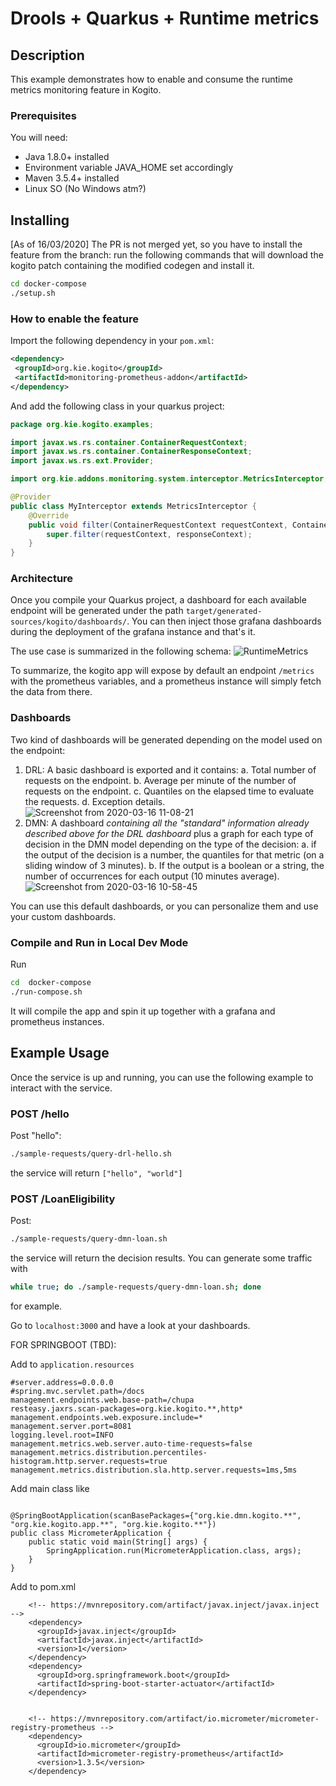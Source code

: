 # Drools + Quarkus + Runtime metrics

## Description

This example demonstrates how to enable and consume the runtime metrics monitoring feature in Kogito. 

### Prerequisites
 
You will need:
  - Java 1.8.0+ installed 
  - Environment variable JAVA_HOME set accordingly
  - Maven 3.5.4+ installed
  - Linux SO (No Windows atm?)

## Installing

[As of 16/03/2020] The PR is not merged yet, so you have to install the feature from the branch: run the following commands that will download the kogito patch containing the modified codegen and install it. 

```sh
cd docker-compose
./setup.sh
```

### How to enable the feature

Import the following dependency in your `pom.xml`:

```XML
<dependency>
 <groupId>org.kie.kogito</groupId>
 <artifactId>monitoring-prometheus-addon</artifactId>
</dependency>
```

And add the following class in your quarkus project: 

```Java
package org.kie.kogito.examples;

import javax.ws.rs.container.ContainerRequestContext;
import javax.ws.rs.container.ContainerResponseContext;
import javax.ws.rs.ext.Provider;

import org.kie.addons.monitoring.system.interceptor.MetricsInterceptor;

@Provider
public class MyInterceptor extends MetricsInterceptor {
    @Override
    public void filter(ContainerRequestContext requestContext, ContainerResponseContext responseContext) {
        super.filter(requestContext, responseContext);
    }
}
```

### Architecture

Once you compile your Quarkus project, a dashboard for each available endpoint will be generated under the path `target/generated-sources/kogito/dashboards/`. You can then inject those grafana dashboards during the deployment of the grafana instance and that's it.

The use case is summarized in the following schema: 
![RuntimeMetrics](https://user-images.githubusercontent.com/18282531/76740726-a0cbdd80-676e-11ea-8cc3-63ed5cbb3ac8.png)

To summarize, the kogito app will expose by default an endpoint `/metrics` with the prometheus variables, and a prometheus instance will simply fetch the data from there.

### Dashboards

Two kind of dashboards will be generated depending on the model used on the endpoint: 
1. DRL: A basic dashboard is exported and it contains: 
a. Total number of requests on the endpoint.
b. Average per minute of the number of requests on the endpoint.
c. Quantiles on the elapsed time to evaluate the requests.
d. Exception details.
![Screenshot from 2020-03-16 11-08-21](https://user-images.githubusercontent.com/18282531/76745628-79790e80-6776-11ea-87ca-6f56233c38a8.png)
2. DMN: A dashboard *containing all the "standard" information already described above for the DRL dashboard* plus a graph for each type of decision in the DMN model depending on the type of the decision:
a. if the output of the decision is a number, the quantiles for that metric (on a sliding window of 3 minutes).
b. If the output is a boolean or a string, the number of occurrences for each output (10 minutes average).
![Screenshot from 2020-03-16 10-58-45](https://user-images.githubusercontent.com/18282531/76744997-674aa080-6775-11ea-801e-5ef0484206ad.png)


You can use this default dashboards, or you can personalize them and use your custom dashboards.

### Compile and Run in Local Dev Mode

Run
```sh
cd  docker-compose
./run-compose.sh
```
It will compile the app and spin it up together with a grafana and prometheus instances.

## Example Usage

Once the service is up and running, you can use the following example to interact with the service.

### POST /hello

Post "hello":

```sh
./sample-requests/query-drl-hello.sh

```

the service will return `["hello", "world"]`

### POST /LoanEligibility

Post:

```sh
./sample-requests/query-dmn-loan.sh

```

the service will return the decision results. You can generate some traffic with 

```sh
while true; do ./sample-requests/query-dmn-loan.sh; done
```

for example. 

Go to `localhost:3000` and have a look at your dashboards.


FOR SPRINGBOOT (TBD): 

Add to `application.resources` 
```
#server.address=0.0.0.0
#spring.mvc.servlet.path=/docs
management.endpoints.web.base-path=/chupa
resteasy.jaxrs.scan-packages=org.kie.kogito.**,http*
management.endpoints.web.exposure.include=*
management.server.port=8081
logging.level.root=INFO
management.metrics.web.server.auto-time-requests=false
management.metrics.distribution.percentiles-histogram.http.server.requests=true
management.metrics.distribution.sla.http.server.requests=1ms,5ms
```

Add main class like 
```

@SpringBootApplication(scanBasePackages={"org.kie.dmn.kogito.**", "org.kie.kogito.app.**", "org.kie.kogito.**"})
public class MicrometerApplication {
    public static void main(String[] args) {
        SpringApplication.run(MicrometerApplication.class, args);
    }
}
```

Add to pom.xml
```
    <!-- https://mvnrepository.com/artifact/javax.inject/javax.inject -->
    <dependency>
      <groupId>javax.inject</groupId>
      <artifactId>javax.inject</artifactId>
      <version>1</version>
    </dependency>
    <dependency>
      <groupId>org.springframework.boot</groupId>
      <artifactId>spring-boot-starter-actuator</artifactId>
    </dependency>


    <!-- https://mvnrepository.com/artifact/io.micrometer/micrometer-registry-prometheus -->
    <dependency>
      <groupId>io.micrometer</groupId>
      <artifactId>micrometer-registry-prometheus</artifactId>
      <version>1.3.5</version>
    </dependency>
```
